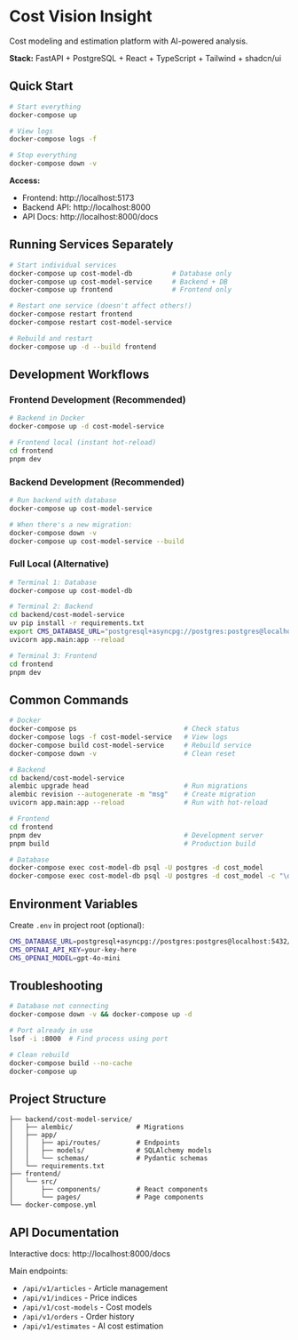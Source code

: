 # Cost Vision Insight

Cost modeling and estimation platform with AI-powered analysis.

**Stack:** FastAPI + PostgreSQL + React + TypeScript + Tailwind + shadcn/ui

## Quick Start

```bash
# Start everything
docker-compose up

# View logs
docker-compose logs -f

# Stop everything
docker-compose down -v
```

**Access:**

- Frontend: http://localhost:5173
- Backend API: http://localhost:8000
- API Docs: http://localhost:8000/docs

## Running Services Separately

```bash
# Start individual services
docker-compose up cost-model-db          # Database only
docker-compose up cost-model-service     # Backend + DB
docker-compose up frontend               # Frontend only

# Restart one service (doesn't affect others!)
docker-compose restart frontend
docker-compose restart cost-model-service

# Rebuild and restart
docker-compose up -d --build frontend
```

## Development Workflows

### Frontend Development (Recommended)

```bash
# Backend in Docker
docker-compose up -d cost-model-service

# Frontend local (instant hot-reload)
cd frontend
pnpm dev
```

### Backend Development (Recommended)

```bash
# Run backend with database
docker-compose up cost-model-service

# When there's a new migration:
docker-compose down -v
docker-compose up cost-model-service --build
```

### Full Local (Alternative)

```bash
# Terminal 1: Database
docker-compose up cost-model-db

# Terminal 2: Backend
cd backend/cost-model-service
uv pip install -r requirements.txt
export CMS_DATABASE_URL="postgresql+asyncpg://postgres:postgres@localhost:5432/cost_model"
uvicorn app.main:app --reload

# Terminal 3: Frontend
cd frontend
pnpm dev
```

## Common Commands

```bash
# Docker
docker-compose ps                           # Check status
docker-compose logs -f cost-model-service   # View logs
docker-compose build cost-model-service     # Rebuild service
docker-compose down -v                      # Clean reset

# Backend
cd backend/cost-model-service
alembic upgrade head                        # Run migrations
alembic revision --autogenerate -m "msg"    # Create migration
uvicorn app.main:app --reload               # Run with hot-reload

# Frontend
cd frontend
pnpm dev                                    # Development server
pnpm build                                  # Production build

# Database
docker-compose exec cost-model-db psql -U postgres -d cost_model
docker-compose exec cost-model-db psql -U postgres -d cost_model -c "\dt"
```

## Environment Variables

Create `.env` in project root (optional):

```bash
CMS_DATABASE_URL=postgresql+asyncpg://postgres:postgres@localhost:5432/cost_model
CMS_OPENAI_API_KEY=your-key-here
CMS_OPENAI_MODEL=gpt-4o-mini
```

## Troubleshooting

```bash
# Database not connecting
docker-compose down -v && docker-compose up -d

# Port already in use
lsof -i :8000  # Find process using port

# Clean rebuild
docker-compose build --no-cache
docker-compose up
```

## Project Structure

```
├── backend/cost-model-service/
│   ├── alembic/                # Migrations
│   ├── app/
│   │   ├── api/routes/         # Endpoints
│   │   ├── models/             # SQLAlchemy models
│   │   └── schemas/            # Pydantic schemas
│   └── requirements.txt
├── frontend/
│   └── src/
│       ├── components/         # React components
│       └── pages/              # Page components
└── docker-compose.yml
```

## API Documentation

Interactive docs: http://localhost:8000/docs

Main endpoints:

- `/api/v1/articles` - Article management
- `/api/v1/indices` - Price indices
- `/api/v1/cost-models` - Cost models
- `/api/v1/orders` - Order history
- `/api/v1/estimates` - AI cost estimation
